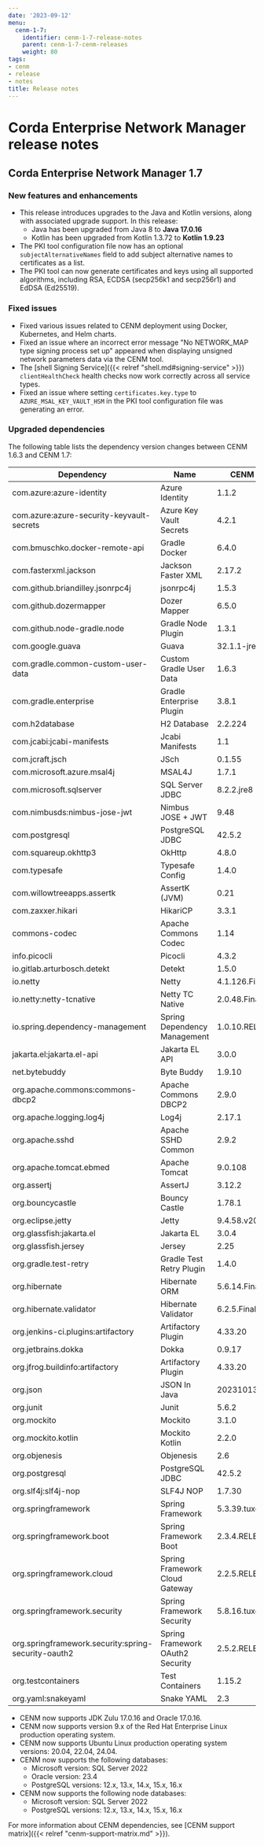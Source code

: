 ```yaml
---
date: '2023-09-12'
menu:
  cenm-1-7:
    identifier: cenm-1-7-release-notes
    parent: cenm-1-7-cenm-releases
    weight: 80
tags:
- cenm
- release
- notes
title: Release notes
---
```


# Corda Enterprise Network Manager release notes

## Corda Enterprise Network Manager 1.7

### New features and enhancements

- This release introduces upgrades to the Java and Kotlin versions, along with associated upgrade support. In this release:
  - Java has been upgraded from Java 8 to **Java 17.0.16**
  - Kotlin has been upgraded from Kotlin 1.3.72 to **Kotlin 1.9.23**
- The PKI tool configuration file now has an optional `subjectAlternativeNames` field to add subject alternative names to certificates as a list. <!--ENT-13318 -->
- The PKI tool can now generate certificates and keys using all supported algorithms, including  RSA, ECDSA (secp256k1 and secp256r1) and EdDSA (Ed25519). <!--ENT-13741-->

### Fixed issues
 
- Fixed various issues related to CENM deployment using Docker, Kubernetes, and Helm charts. <!-- ENT-13988 and ENT-14010 -->
- Fixed an issue where an incorrect error message "No NETWORK_MAP type signing process set up" appeared when displaying unsigned network parameters data via the CENM tool. <!-- ENT-13920 -->
- The [shell Signing Service]({{< relref "shell.md#signing-service" >}}) `clientHealthCheck` health checks now work correctly across all service types. <!-- ENT-13897 -->
- Fixed an issue where setting `certificates.key.type` to `AZURE_MSAL_KEY_VAULT_HSM` in the PKI tool configuration file was generating an error. <!--ENT-13898 -->


### Upgraded dependencies

The following table lists the dependency version changes between CENM 1.6.3 and CENM 1.7:

  Dependency                                           | Name                              | CENM 1.6.3       | CENM 1.7
  -----------------------------------------------------|-----------------------------------|------------------|---------------
  com.azure:azure-identity                             | Azure Identity                    | 1.1.2            | 1.2.0
  com.azure:azure-security-keyvault-secrets            | Azure Key Vault Secrets           | 4.2.1            | 4.9.1
  com.bmuschko.docker-remote-api                       | Gradle Docker                     | 6.4.0            | 9.3.1
  com.fasterxml.jackson                                | Jackson Faster XML                | 2.17.2           | 2.18.3
  com.github.briandilley.jsonrpc4j                     | jsonrpc4j                         | 1.5.3            | 1.7
  com.github.dozermapper                               | Dozer Mapper                      | 6.5.0            | 7.0.0
  com.github.node-gradle.node                          | Gradle Node Plugin                | 1.3.1            | 2.2.4
  com.google.guava                                     | Guava                             | 32.1.1-jre       |  33.4.7-jre
  com.gradle.common-custom-user-data                   | Custom Gradle User Data           | 1.6.3            |  2.2.1
  com.gradle.enterprise                                | Gradle Enterprise Plugin          | 3.8.1            |  3.19.2
  com.h2database                                       | H2 Database                       | 2.2.224          |  2.3.232
  com.jcabi:jcabi-manifests                            | Jcabi Manifests                   | 1.1              |  2.1.0
  com.jcraft.jsch                                      | JSch                              | 0.1.55           |  0.2.25
  com.microsoft.azure.msal4j                           | MSAL4J                            | 1.7.1            |  1.20.1
  com.microsoft.sqlserver                              | SQL Server JDBC                   | 8.2.2.jre8       |  12.10.0.jre11
  com.nimbusds:nimbus-jose-jwt                         | Nimbus JOSE + JWT                 | 9.48             |  10.0.2
  com.postgresql                                       | PostgreSQL JDBC                   | 42.5.2           |  42.7.7
  com.squareup.okhttp3                                 | OkHttp                            | 4.8.0            |  4.12.0
  com.typesafe                                         | Typesafe Config                   | 1.4.0            |  1.4.3
  com.willowtreeapps.assertk                           | AssertK (JVM)                     | 0.21             |  0.28.1
  com.zaxxer.hikari                                    | HikariCP                          | 3.3.1            |  6.3.0
  commons-codec                                        | Apache Commons Codec              | 1.14             |  1.18.0
  info.picocli                                         | Picocli                           | 4.3.2            |  4.7.7
  io.gitlab.arturbosch.detekt                          | Detekt                            | 1.5.0            |  1.23.6
  io.netty                                             | Netty                             | 4.1.126.Final    |  4.1.127.Final
  io.netty:netty-tcnative                              | Netty TC Native                   | 2.0.48.Final     |  2.0.65.Final
  io.spring.dependency-management                      | Spring Dependency Management      | 1.0.10.RELEASE   |  1.1.0
  jakarta.el:jakarta.el-api                            | Jakarta EL API                    | 3.0.0            |  6.0.1
  net.bytebuddy                                        | Byte Buddy                        | 1.9.10           |  1.17.5
  org.apache.commons:commons-dbcp2                     | Apache Commons DBCP2              | 2.9.0            |  2.13.0
  org.apache.logging.log4j                             | Log4j                             | 2.17.1           |  2.25.1
  org.apache.sshd                                      | Apache SSHD Common                | 2.9.2            |  2.15.0
  org.apache.tomcat.ebmed                              | Apache Tomcat                     | 9.0.108          |  10.1.40
  org.assertj                                          | AssertJ                           | 3.12.2           |  3.27.3
  org.bouncycastle                                     | Bouncy Castle                     | 1.78.1           |  2.73.8
  org.eclipse.jetty                                    | Jetty                             | 9.4.58.v20250814 |  12.0.19
  org.glassfish:jakarta.el                             | Jakarta EL                        | 3.0.4            |  4.0.2
  org.glassfish.jersey                                 | Jersey                            | 2.25             |  3.1.10
  org.gradle.test-retry                                | Gradle Test Retry Plugin          | 1.4.0            |  1.6.2
  org.hibernate                                        | Hibernate ORM                     | 5.6.14.Final     |  6.0.2.Final
  org.hibernate.validator                              | Hibernate Validator               | 6.2.5.Final      |  8.0.2.Final
  org.jenkins-ci.plugins:artifactory                   | Artifactory Plugin                | 4.33.20          |  4.33.24
  org.jetbrains.dokka                                  | Dokka                             | 0.9.17           |  2.0.0
  org.jfrog.buildinfo:artifactory                      | Artifactory Plugin                | 4.33.20          |  4.33.24
  org.json                                             | JSON In Java                      | 20231013         |  20250107
  org.junit                                            | Junit                             | 5.6.2            |  5.11.4
  org.mockito                                          | Mockito                           | 3.1.0            |  5.17.0
  org.mockito.kotlin                                   | Mockito Kotlin                    | 2.2.0            |  5.4.0
  org.objenesis                                        | Objenesis                         | 2.6              |  3.4
  org.postgresql                                       | PostgreSQL JDBC                   | 42.5.2           |  42.7.3
  org.slf4j:slf4j-nop                                  | SLF4J NOP                         | 1.7.30           |  2.0.17
  org.springframework                                  | Spring Framework                  | 5.3.39.tuxcare.1 |  6.2.10
  org.springframework.boot                             | Spring Framework Boot             | 2.3.4.RELEASE    |  3.4.9
  org.springframework.cloud                            | Spring Framework Cloud Gateway    | 2.2.5.RELEASE    |  4.2.2
  org.springframework.security                         | Spring Framework Security         | 5.8.16.tuxcare   |  6.4.9
  org.springframework.security:spring-security-oauth2  | Spring Framework OAuth2 Security  | 2.5.2.RELEASE    |  6.4.3
  org.testcontainers                                   | Test Containers                   | 1.15.2           |  1.20.6
  org.yaml:snakeyaml                                   | Snake YAML                        | 2.3              |  2.4

* CENM now supports JDK Zulu 17.0.16 and Oracle 17.0.16.
* CENM now supports version 9.x of the Red Hat Enterprise Linux production operating system.
* CENM now supports Ubuntu Linux production operating system versions: 20.04, 22.04, 24.04.
* CENM now supports the following databases:
  * Microsoft version: SQL Server 2022
  * Oracle version: 23.4
  * PostgreSQL versions: 12.x, 13.x, 14.x, 15.x, 16.x
* CENM now supports the following node databases:
  * Microsoft version: SQL Server 2022
  * PostgreSQL versions: 12.x, 13.x, 14.x, 15.x, 16.x

For more information about CENM dependencies, see [CENM support matrix]({{< relref "cenm-support-matrix.md" >}}).